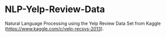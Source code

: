# NLP-Yelp-Review-Data
Natural Language Processing using the Yelp Review Data Set from Kaggle (https://www.kaggle.com/c/yelp-recsys-2013).
